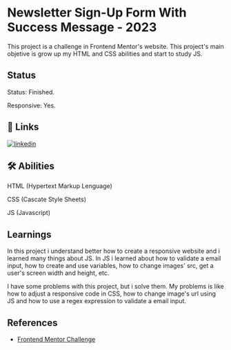 
# Newsletter Sign-Up Form With Success Message  - 2023

This project is a challenge in Frontend Mentor's website. This project's main objetive is grow up my HTML and CSS abilities and start to study JS.
## Status

Status: Finished.

Responsive: Yes.
## 🔗 Links
[![linkedin](https://img.shields.io/badge/linkedin-0A66C2?style=for-the-badge&logo=linkedin&logoColor=white)](https://www.linkedin.com/in/wesllen-ara%C3%BAjo-66327930a/)


## 🛠 Abilities
HTML (Hypertext Markup Lenguage)

CSS (Cascate Style Sheets)

JS (Javascript)
## Learnings

In this project i understand better how to create a responsive website and i learned many things about JS. In JS i learned about how to validate a email input, how to create and use variables, how to change images' src, get a user's screen width and height, etc.

I have some problems with this project, but i solve them. My problems is like how to adjust a responsive code in CSS, how to change image's url using JS and how to use a regex expression to validate a email input. 


## References

 - [Frontend Mentor Challenge](https://www.frontendmentor.io/challenges/newsletter-signup-form-with-success-message-3FC1AZbNrv)

